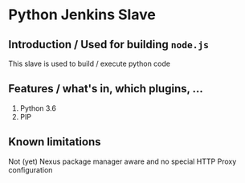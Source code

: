 # Python Jenkins Slave

## Introduction / Used for building `node.js` 
This slave is used to build / execute python code

## Features / what's in, which plugins, ...
1. Python 3.6
1. PIP

## Known limitations
Not (yet) Nexus package manager aware and no special HTTP Proxy configuration
